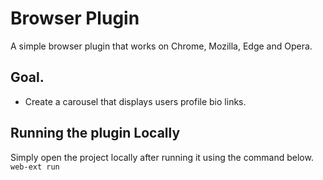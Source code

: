 # Browser Plugin
A simple browser plugin that works on Chrome, Mozilla, Edge and Opera.

## Goal.
- Create a carousel that displays users profile bio links.

## Running the plugin Locally

Simply open the project locally after running it using the command below.
```web-ext run```
